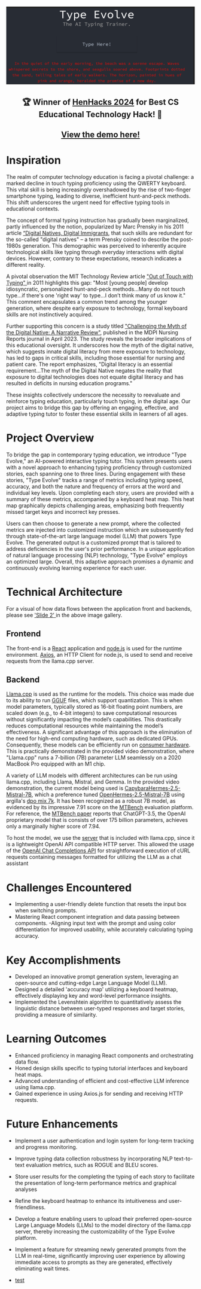 <div align="center">

[![](docs/TypeEvolve-front-page.PNG)](https://www.youtube.com/watch?v=kURE0gySzmw)

## 🏆 Winner of [HenHacks 2024](https://henhacks2024.devpost.com/) for Best CS Educational Technology Hack! 🚀
  
## <strong>[View the demo here!](https://www.youtube.com/watch?v=kURE0gySzmw)</strong>

</div>

# Inspiration
The realm of computer technology education is facing a pivotal challenge: a marked decline in touch typing proficiency using the QWERTY keyboard. This vital skill is being increasingly overshadowed by the rise of two-finger smartphone typing, leading to diverse, inefficient hunt-and-peck methods. This shift underscores the urgent need for effective typing tools in educational contexts.

The concept of formal typing instruction has gradually been marginalized, partly influenced by the notion, popularized by Marc Prensky in his 2011 article [“Digital Natives, Digital Immigrants](https://www.marcprensky.com/writing/Prensky%20-%20Digital%20Natives,%20Digital%20Immigrants%20-%20Part1.pdf), that such skills are redundant for the so-called "digital natives" – a term Prensky coined to describe the post-1980s generation. This demographic was perceived to inherently acquire technological skills like typing through everyday interactions with digital devices. However, contrary to these expectations, research indicates a different reality.

A pivotal observation the MIT Technology Review article ["Out of Touch with Typing" ](https://www.technologyreview.com/2011/08/15/22130/out-of-touch-with-typing/) in 2011 highlights this gap: "Most [young people] develop idiosyncratic, personalized hunt-and-peck methods...Many do not touch type...if there's one 'right way' to type...I don’t think many of us know it." This comment encapsulates a common trend among the younger generation, where despite early exposure to technology, formal keyboard skills are not instinctively acquired.

Further supporting this concern is a study titled ["Challenging the Myth of the Digital Native: A Narrative Review"](gov/37092480/), published in the MDPI Nursing Reports journal in April 2023. The study reveals the broader implications of this educational oversight. It underscores how the myth of the digital native, which suggests innate digital literacy from mere exposure to technology, has led to gaps in critical skills, including those essential for nursing and patient care. The report emphasizes, "Digital literacy is an essential requirement...The myth of the Digital Native negates the reality that exposure to digital technologies does not equate digital literacy and has resulted in deficits in nursing education programs."

These insights collectively underscore the necessity to reevaluate and reinforce typing education, particularly touch typing, in the digital age. Our project aims to bridge this gap by offering an engaging, effective, and adaptive typing tutor to foster these essential skills in learners of all ages.

# Project Overview
To bridge the gap in contemporary typing education, we introduce "Type Evolve," an AI-powered interactive typing tutor. This system presents users with a novel approach to enhancing typing proficiency through customized stories, each spanning one to three lines. During engagement with these stories, "Type Evolve" tracks a range of metrics including typing speed, accuracy, and both the nature and frequency of errors at the word and individual key levels. Upon completing each story, users are provided with a summary of these metrics, accompanied by a keyboard heat map. This heat map graphically depicts challenging areas, emphasizing both frequently missed target keys and incorrect key presses.

Users can then choose to generate a new prompt, where the collected metrics are injected into customized instruction which are subsequently fed through state-of-the-art large language model (LLM) that powers Type Evolve. The generated output is a customized prompt that is tailored to address deficiencies in the user's prior performance.
In a unique application of natural language processing (NLP) technology, "Type Evolve" employs an optimized large. Overall, this adaptive approach promises a dynamic and continuously evolving learning experience for each user.

# Technical Architecture
For a visual of how data flows between the application front and backends, please see ['Slide 2' ](https://d112y698adiu2z.cloudfront.net/photos/production/software_photos/002/795/693/datas/original.png) in the above image gallery.

## Frontend
The front-end is a [React](https://github.com/facebook/react) application and [node.js](https://github.com/nodejs/node) is used for the runtime environment. [Axios](https://github.com/axios/axios), an HTTP Client for node.js, is used to send and receive requests from the llama.cpp server.

## Backend
[Llama.cpp](https://github.com/ggerganov/llama.cpp) is used as the runtime for the models. This choice was made due to its ability to run [GGUF](https://github.com/ggerganov/ggml/blob/master/docs/gguf.md) files, which support quantization. This is when model parameters, typically stored as 16-bit floating point numbers, are scaled down (e.g., to 4-bit integers) to save computational resources without significantly impacting the model’s capabilities. This drastically reduces computational resources while maintaining the model’s effectiveness. A significant advantage of this approach is the elimination of the need for high-end computing hardware, such as dedicated GPUs. Consequently, these models can be efficiently run on [consumer hardware](https://github.com/ggerganov/llama.cpp/discussions/4167). This is practically demonstrated in the provided video demonstration, where "Llama.cpp" runs a 7-billion (7B) parameter LLM seamlessly on a 2020 MacBook Pro equipped with an M1 chip.

A variety of LLM models with different architectures can be run using llama.cpp, including Llama, Mistral, and Gemma. In the provided video demonstration, the current model being used is  [CapybaraHermes-2.5-Mistral-7B](https://huggingface.co/argilla/CapybaraHermes-2.5-Mistral-7B), which a preference tuned [OpenHermes-2.5-Mistral-7B](https://huggingface.co/teknium/OpenHermes-2.5-Mistral-7B) using argilla's [dpo mix 7k](https://huggingface.co/datasets/argilla/dpo-mix-7k). It has been recognized as a robust 7B model, as evidenced by its impressive 7.91 score on the [MTBench](https://huggingface.co/spaces/lmsys/mt-bench) evaluation platform. For reference, the [MTBench paper](https://arxiv.org/abs/2306.05685) reports that ChatGPT-3.5, the OpenAI proprietary model that is consists of over 175 billion parameters, achieves only a marginally higher score of 7.94.

To host the model, we use the [server](https://github.com/ggerganov/llama.cpp/tree/master/examples/server) that is included with llama.cpp, since it is a lightweight OpenAI API compatible HTTP server. This allowed the usage of the [OpenAI Chat Completions API](https://platform.openai.com/docs/api-reference) for straightforward execution of cURL requests containing messages formatted for utilizing the LLM as a chat assistant

# Challenges Encountered
- Implementing a user-friendly delete function that resets the input box when switching prompts.
- Mastering React component integration and data passing between components.
-Aligning input text with the prompt and using color differentiation for improved usability, while accurately calculating typing accuracy.

# Key Accomplishments
- Developed an innovative prompt generation system, leveraging an open-source and cutting-edge Large Language Model (LLM).
- Designed a detailed 'accuracy map' utilizing a keyboard heatmap, effectively displaying key and word-level performance insights.
- Implemented the Levenshtein algorithm to quantitatively assess the linguistic distance between user-typed responses and target stories, providing a measure of similarity.

# Learning Outcomes
- Enhanced proficiency in managing React components and orchestrating data flow.
- Honed design skills specific to typing tutorial interfaces and keyboard heat maps.
- Advanced understanding of efficient and cost-effective LLM inference using llama.cpp.
- Gained experience in using Axios.js for sending and receiving HTTP requests.

# Future Enhancements
- Implement a user authentication and login system for long-term tracking and progress monitoring.
- Improve typing data collection robustness by incorporating NLP text-to-text evaluation metrics, such as ROGUE and BLEU scores.
- Store user results for the completing the typing of each story to facilitate the presentation of long-term performance metrics and graphical analyses
- Refine the keyboard heatmap to enhance its intuitiveness and user-friendliness.
- Develop a feature enabling users to upload their preferred open-source Large Language Models (LLMs) to the model directory of the llama.cpp server, thereby increasing the customizability of the Type Evolve platform.
- Implement a feature for streaming newly generated prompts from the LLM in real-time, significantly improving user experience by allowing immediate access to prompts as they are generated, effectively eliminating wait times.

- [test](docs/presentation/slides/slide_app_flow.png)
